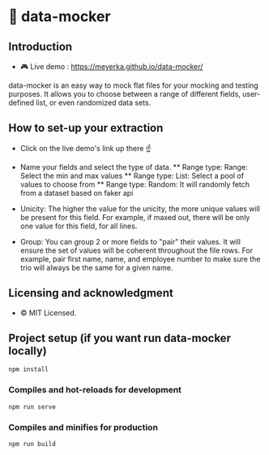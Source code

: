 # 🔁 data-mocker

## Introduction

* 🎮   Live demo : https://meyerka.github.io/data-mocker/

data-mocker is an easy way to mock flat files for your mocking and testing purposes.
It allows you to choose between a range of different fields, user-defined list, or even randomized data sets.


## How to set-up your extraction

* Click on the live demo's link up there ☝

* Name your fields and select the type of data.
** Range type: Range: Select the min and max values 
** Range type: List: Select a pool of values to choose from
** Range type: Random: It will randomly fetch from a dataset based on faker api

* Unicity: The higher the value for the unicity, the more unique values will be present for this field. For example, if maxed out, there will be only one value for this field, for all lines.

* Group: You can group 2 or more fields to "pair" their values. It will ensure the set of values will be coherent throughout the file rows. For example, pair first name, name, and employee number to make sure the trio will always be the same for a given name. 


## Licensing and acknowledgment
* ©     MIT Licensed.


## Project setup (if you want run data-mocker locally)
```
npm install
```
### Compiles and hot-reloads for development
```
npm run serve
```
### Compiles and minifies for production
```
npm run build
```